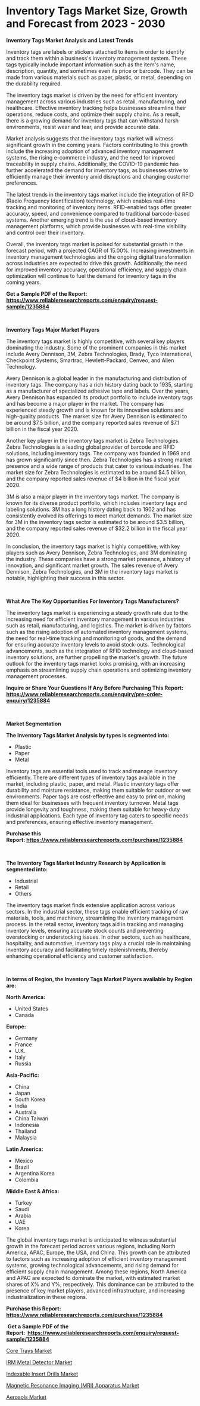 <p><h1>Inventory Tags Market Size, Growth and Forecast from 2023 - 2030</h1></p><p><strong>Inventory Tags Market Analysis and Latest Trends</strong></p>
<p><p>Inventory tags are labels or stickers attached to items in order to identify and track them within a business's inventory management system. These tags typically include important information such as the item's name, description, quantity, and sometimes even its price or barcode. They can be made from various materials such as paper, plastic, or metal, depending on the durability required.</p><p>The inventory tags market is driven by the need for efficient inventory management across various industries such as retail, manufacturing, and healthcare. Effective inventory tracking helps businesses streamline their operations, reduce costs, and optimize their supply chains. As a result, there is a growing demand for inventory tags that can withstand harsh environments, resist wear and tear, and provide accurate data.</p><p>Market analysis suggests that the inventory tags market will witness significant growth in the coming years. Factors contributing to this growth include the increasing adoption of advanced inventory management systems, the rising e-commerce industry, and the need for improved traceability in supply chains. Additionally, the COVID-19 pandemic has further accelerated the demand for inventory tags, as businesses strive to efficiently manage their inventory amid disruptions and changing customer preferences.</p><p>The latest trends in the inventory tags market include the integration of RFID (Radio Frequency Identification) technology, which enables real-time tracking and monitoring of inventory items. RFID-enabled tags offer greater accuracy, speed, and convenience compared to traditional barcode-based systems. Another emerging trend is the use of cloud-based inventory management platforms, which provide businesses with real-time visibility and control over their inventory.</p><p>Overall, the inventory tags market is poised for substantial growth in the forecast period, with a projected CAGR of 15.00%. Increasing investments in inventory management technologies and the ongoing digital transformation across industries are expected to drive this growth. Additionally, the need for improved inventory accuracy, operational efficiency, and supply chain optimization will continue to fuel the demand for inventory tags in the coming years.</p></p>
<p><strong>Get a Sample PDF of the Report:&nbsp; <a href="https://www.reliableresearchreports.com/enquiry/request-sample/1235884">https://www.reliableresearchreports.com/enquiry/request-sample/1235884</a></strong></p>
<p>&nbsp;</p>
<p><strong>Inventory Tags Major Market Players</strong></p>
<p><p>The inventory tags market is highly competitive, with several key players dominating the industry. Some of the prominent companies in this market include Avery Dennison, 3M, Zebra Technologies, Brady, Tyco International, Checkpoint Systems, Smartrac, Hewlett-Packard, Cenveo, and Alien Technology.</p><p>Avery Dennison is a global leader in the manufacturing and distribution of inventory tags. The company has a rich history dating back to 1935, starting as a manufacturer of specialized adhesive tape and labels. Over the years, Avery Dennison has expanded its product portfolio to include inventory tags and has become a major player in the market. The company has experienced steady growth and is known for its innovative solutions and high-quality products. The market size for Avery Dennison is estimated to be around $7.5 billion, and the company reported sales revenue of $7.1 billion in the fiscal year 2020.</p><p>Another key player in the inventory tags market is Zebra Technologies. Zebra Technologies is a leading global provider of barcode and RFID solutions, including inventory tags. The company was founded in 1969 and has grown significantly since then. Zebra Technologies has a strong market presence and a wide range of products that cater to various industries. The market size for Zebra Technologies is estimated to be around $4.5 billion, and the company reported sales revenue of $4 billion in the fiscal year 2020.</p><p>3M is also a major player in the inventory tags market. The company is known for its diverse product portfolio, which includes inventory tags and labeling solutions. 3M has a long history dating back to 1902 and has consistently evolved its offerings to meet market demands. The market size for 3M in the inventory tags sector is estimated to be around $3.5 billion, and the company reported sales revenue of $32.2 billion in the fiscal year 2020.</p><p>In conclusion, the inventory tags market is highly competitive, with key players such as Avery Dennison, Zebra Technologies, and 3M dominating the industry. These companies have a strong market presence, a history of innovation, and significant market growth. The sales revenue of Avery Dennison, Zebra Technologies, and 3M in the inventory tags market is notable, highlighting their success in this sector.</p></p>
<p>&nbsp;</p>
<p><strong>What Are The Key Opportunities For Inventory Tags Manufacturers?</strong></p>
<p><p>The inventory tags market is experiencing a steady growth rate due to the increasing need for efficient inventory management in various industries such as retail, manufacturing, and logistics. The market is driven by factors such as the rising adoption of automated inventory management systems, the need for real-time tracking and monitoring of goods, and the demand for ensuring accurate inventory levels to avoid stock-outs. Technological advancements, such as the integration of RFID technology and cloud-based inventory solutions, are further propelling the market's growth. The future outlook for the inventory tags market looks promising, with an increasing emphasis on streamlining supply chain operations and optimizing inventory management processes.</p></p>
<p><strong>Inquire or Share Your Questions If Any Before Purchasing This Report: <a href="https://www.reliableresearchreports.com/enquiry/pre-order-enquiry/1235884">https://www.reliableresearchreports.com/enquiry/pre-order-enquiry/1235884</a></strong></p>
<p>&nbsp;</p>
<p><strong>Market Segmentation</strong></p>
<p><strong>The Inventory Tags Market Analysis by types is segmented into:</strong></p>
<p><ul><li>Plastic</li><li>Paper</li><li>Metal</li></ul></p>
<p><p>Inventory tags are essential tools used to track and manage inventory efficiently. There are different types of inventory tags available in the market, including plastic, paper, and metal. Plastic inventory tags offer durability and moisture resistance, making them suitable for outdoor or wet environments. Paper tags are cost-effective and easy to print on, making them ideal for businesses with frequent inventory turnover. Metal tags provide longevity and toughness, making them suitable for heavy-duty industrial applications. Each type of inventory tag caters to specific needs and preferences, ensuring effective inventory management.</p></p>
<p><strong>Purchase this Report:&nbsp;<a href="https://www.reliableresearchreports.com/purchase/1235884">https://www.reliableresearchreports.com/purchase/1235884</a></strong></p>
<p>&nbsp;</p>
<p><strong>The Inventory Tags Market Industry Research by Application is segmented into:</strong></p>
<p><ul><li>Industrial</li><li>Retail</li><li>Others</li></ul></p>
<p><p>The inventory tags market finds extensive application across various sectors. In the industrial sector, these tags enable efficient tracking of raw materials, tools, and machinery, streamlining the inventory management process. In the retail sector, inventory tags aid in tracking and managing inventory levels, ensuring accurate stock counts and preventing overstocking or understocking issues. In other sectors, such as healthcare, hospitality, and automotive, inventory tags play a crucial role in maintaining inventory accuracy and facilitating timely replenishments, thereby enhancing operational efficiency and customer satisfaction.</p></p>
<p>&nbsp;</p>
<p><strong>In terms of Region, the Inventory Tags Market Players available by Region are:</strong></p>
<p>
    <p> <strong> North America: </strong>
        <ul>
            <li>United States</li>
            <li>Canada</li>
        </ul>
        </p> 
    <p> <strong> Europe: </strong>
        <ul>
            <li>Germany</li>
            <li>France</li>
            <li>U.K.</li>
            <li>Italy</li>
            <li>Russia</li>
        </ul>
        </p> 
    <p> <strong> Asia-Pacific: </strong>
        <ul>
            <li>China</li>
            <li>Japan</li>
            <li>South Korea</li>
            <li>India</li>
            <li>Australia</li>
            <li>China Taiwan</li>
            <li>Indonesia</li>
            <li>Thailand</li>
            <li>Malaysia</li>
        </ul>
        </p> 
    <p> <strong> Latin America: </strong>
        <ul>
            <li>Mexico</li>
            <li>Brazil</li>
            <li>Argentina Korea</li>
            <li>Colombia</li>
        </ul>
        </p> 
    <p> <strong> Middle East & Africa: </strong>
        <ul>
            <li>Turkey</li>
            <li>Saudi</li>
            <li>Arabia</li>
            <li>UAE</li>
            <li>Korea</li>
        </ul>
    </p>
    </p>
<p><p>The global inventory tags market is anticipated to witness substantial growth in the forecast period across various regions, including North America, APAC, Europe, the USA, and China. This growth can be attributed to factors such as increasing adoption of efficient inventory management systems, growing technological advancements, and rising demand for efficient supply chain management. Among these regions, North America and APAC are expected to dominate the market, with estimated market shares of X% and Y%, respectively. This dominance can be attributed to the presence of key market players, advanced infrastructure, and increasing industrialization in these regions.</p></p>
<p><strong>Purchase this Report: <a href="https://www.reliableresearchreports.com/purchase/1235884">https://www.reliableresearchreports.com/purchase/1235884</a></strong></p>
<p>&nbsp;<strong>Get a Sample PDF of the Report:&nbsp;&nbsp;<a href="https://www.reliableresearchreports.com/enquiry/request-sample/1235884">https://www.reliableresearchreports.com/enquiry/request-sample/1235884</a></strong></p>
<p><strong></strong></p>
<p><p><a href="https://medium.com/@henrykihn/core-trays-market-comprehensive-assessment-by-type-application-and-geography-fc93fb896374">Core Trays Market</a></p><p><a href="https://www.linkedin.com/pulse/irm-metal-detector-market-size-share-global-analysis-report-wysuc/">IRM Metal Detector Market</a></p><p><a href="https://medium.com/@jacesipes1996/indexable-insert-drills-market-trends-and-market-analysis-forecasted-for-period-2023-2030-f6e02ec3fcb4">Indexable Insert Drills Market</a></p><p><a href="https://www.linkedin.com/pulse/magnetic-resonance-imaging-mri-apparatus-market-insights-ham8c/">Magnetic Resonance Imaging (MRI) Apparatus Market</a></p><p><a href="https://github.com/RoccoManning/Market-Research-Report-List-2/blob/main/aerosols-market.md">Aerosols Market</a></p></p>